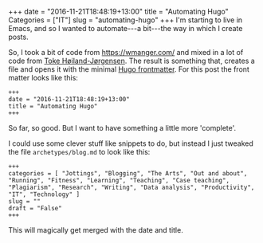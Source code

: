 +++
date = "2016-11-21T18:48:19+13:00"
title = "Automating Hugo"
Categories = ["IT"]
slug = "automating-hugo"
+++
I'm starting to live in Emacs, and so I wanted to automate---a bit---the way in which I create posts.

So, I took a bit of code from https://wmanger.com/ and mixed in a lot of code from [Toke Høiland-Jørgensen](https://blog.tohojo.dk/2015/10/integrating-hugo-into-emacs.html). The result is something that, creates a file and opens it with the minimal [Hugo frontmatter](https://gohugo.io/content/front-matter/). For this post the front matter looks like this:

	+++
	date = "2016-11-21T18:48:19+13:00"
	title = "Automating Hugo"
	+++

So far, so good. But I want to have something a little more 'complete'.

I could use some clever stuff like snippets to do, but instead I just tweaked the file `archetypes/blog.md` to look like this:

	+++
	categories = [ "Jottings", "Blogging", "The Arts", "Out and about", "Running", "Fitness", "Learning", "Teaching", "Case teaching", "Plagiarism", "Research", "Writing", "Data analysis", "Productivity", "IT", "Technology" ]
	slug = ""
	draft = "False"
	+++

This will magically get merged with the date and title.
